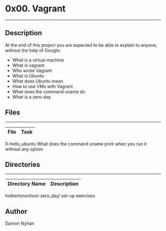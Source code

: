 # 0x00. Vagrant
---
## Description

At the end of this project you are expected to be able to explain to anyone,
without the help of Google:

* What is a virtual machine
* What is vagrant
* Who wrote Vagrant
* What is Ubuntu
* What does Ubuntu mean
* How to use VMs with Vagrant
* What does the command uname do
* What is a zero-day

## Files
---
File|Task
---|---

0-hello_ubuntu What does the command uname print when you run it without any option


## Directories
---
Directory Name | Description
---|---
holbertonschool-zero_day/ set-up exercises



## Author
Damon Nyhan